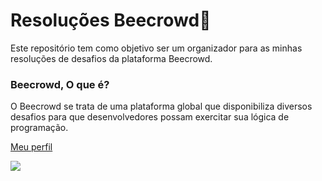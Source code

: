 # Resoluções Beecrowd🐝

Este repositório tem como objetivo ser um organizador para as minhas resoluções de desafios da plataforma Beecrowd.

### Beecrowd, O que é?

O Beecrowd se trata de uma plataforma global que disponibiliza diversos desafios para que desenvolvedores possam exercitar sua lógica de programação.

[Meu perfil](https://judge.beecrowd.com/en/profile/1030795)


![](https://user-images.githubusercontent.com/100028251/235229639-d1cbebc4-091d-4751-a573-3dc6855c9566.png)
